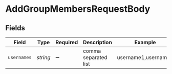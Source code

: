 # AddGroupMembersRequestBody


## Fields

| Field                | Type                 | Required             | Description          | Example              |
| -------------------- | -------------------- | -------------------- | -------------------- | -------------------- |
| `usernames`          | *string*             | :heavy_minus_sign:   | comma separated list | username1,username2  |